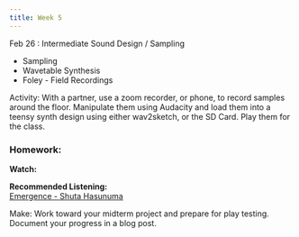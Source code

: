 ```yaml
---
title: Week 5
---
```


Feb 26
: Intermediate Sound Design / Sampling

- Sampling
- Wavetable Synthesis
- Foley - Field Recordings

Activity: With a partner, use a zoom recorder, or phone, to record samples around the floor. Manipulate them using Audacity and load them into a teensy synth design using either wav2sketch, or the SD Card. Play them for the class.

### Homework:

**Watch:**

**Recommended Listening:**  
[Emergence - Shuta Hasunuma](https://www.youtube.com/watch?v=B8K2RlHTADY)

Make: Work toward your midterm project and prepare for play testing. Document your progress in a blog post.
